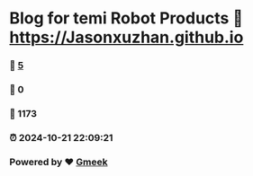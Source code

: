 # Blog for temi Robot Products :link: https://Jasonxuzhan.github.io 
### :page_facing_up: [5](https://Jasonxuzhan.github.io/tag.html) 
### :speech_balloon: 0 
### :hibiscus: 1173 
### :alarm_clock: 2024-10-21 22:09:21 
### Powered by :heart: [Gmeek](https://github.com/Meekdai/Gmeek)
